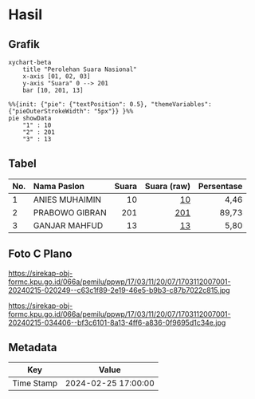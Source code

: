 # Hasil

## Grafik

```mermaid
xychart-beta
    title "Perolehan Suara Nasional"
    x-axis [01, 02, 03]
    y-axis "Suara" 0 --> 201
    bar [10, 201, 13]
```

```mermaid
%%{init: {"pie": {"textPosition": 0.5}, "themeVariables": {"pieOuterStrokeWidth": "5px"}} }%%
pie showData
    "1" : 10
    "2" : 201
    "3" : 13
```

## Tabel

| No. | Nama Paslon    | Suara | Suara (raw) | Persentase |
|:--- |:-------------- | -----:| -----------:| ----------:|
| 1   | ANIES MUHAIMIN | 10    | [10][p-1]   | 4,46       |
| 2   | PRABOWO GIBRAN | 201   | [201][p-2]  | 89,73      |
| 3   | GANJAR MAHFUD  | 13    | [13][p-3]   | 5,80       |


[p-1]: https://github.com/gigit-pemilu/pemilu-2024/blob/main/pilpres/hitung-suara/sub/17-bengkulu/sub/03-bengkulu-utara/sub/11-batik-nau/sub/2007-pagar-ruyung/sub/001-tps/sub/paslon-1.txt
[p-2]: https://github.com/gigit-pemilu/pemilu-2024/blob/main/pilpres/hitung-suara/sub/17-bengkulu/sub/03-bengkulu-utara/sub/11-batik-nau/sub/2007-pagar-ruyung/sub/001-tps/sub/paslon-2.txt
[p-3]: https://github.com/gigit-pemilu/pemilu-2024/blob/main/pilpres/hitung-suara/sub/17-bengkulu/sub/03-bengkulu-utara/sub/11-batik-nau/sub/2007-pagar-ruyung/sub/001-tps/sub/paslon-3.txt

## Foto C Plano

https://sirekap-obj-formc.kpu.go.id/066a/pemilu/ppwp/17/03/11/20/07/1703112007001-20240215-020249--c63c1f89-2e19-46e5-b9b3-c87b7022c815.jpg

https://sirekap-obj-formc.kpu.go.id/066a/pemilu/ppwp/17/03/11/20/07/1703112007001-20240215-034406--bf3c6101-8a13-4ff6-a836-0f9695d1c34e.jpg


## Metadata

| Key        | Value               |
| ---------- | ------------------- |
| Time Stamp | 2024-02-25 17:00:00 |



